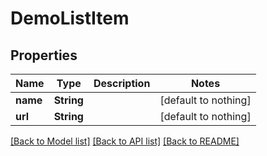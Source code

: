 # DemoListItem


## Properties
Name | Type | Description | Notes
------------ | ------------- | ------------- | -------------
**name** | **String** |  | [default to nothing]
**url** | **String** |  | [default to nothing]


[[Back to Model list]](../README.md#models) [[Back to API list]](../README.md#api-endpoints) [[Back to README]](../README.md)


